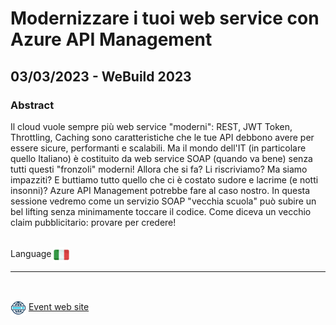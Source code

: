# Modernizzare i tuoi web service con Azure API Management
## 03/03/2023 - WeBuild 2023
### Abstract 
Il cloud vuole sempre più web service "moderni": REST, JWT Token, Throttling, Caching sono caratteristiche che le tue API debbono avere per essere sicure, performanti e scalabili. Ma il mondo dell'IT (in particolare quello Italiano) è costituito da web service SOAP (quando va bene) senza tutti questi "fronzoli" moderni! Allora che si fa? Li riscriviamo? Ma siamo impazziti? E buttiamo tutto quello che ci è costato sudore e lacrime (e notti insonni)? Azure API Management potrebbe fare al caso nostro. In questa sessione vedremo come un servizio SOAP "vecchia scuola" può subire un bel lifting senza minimamente toccare il codice. Come diceva un vecchio claim pubblicitario: provare per credere!

<br/>
Language <img width="25" src="https://raw.githubusercontent.com/massimobonanni/massimobonanni/master/images/flagitaly.svg" style="vertical-align:middle">

<br/>

---

<br/>
<p>
<img width="25" src="https://raw.githubusercontent.com/massimobonanni/massimobonanni/master/images/eventwebsite.svg" style="vertical-align:middle"> 
<a href="https://webuildconf.it/">Event web site</a>
</p>

